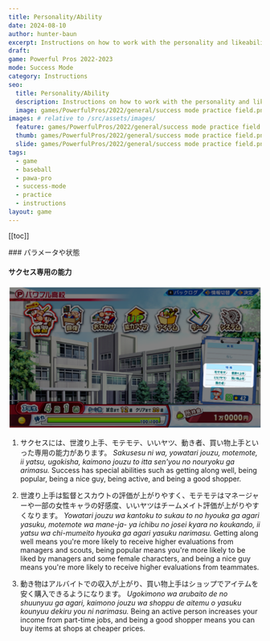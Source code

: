 ```yaml
---
title: Personality/Ability
date: 2024-08-10
author: hunter-baun
excerpt: Instructions on how to work with the personality and likeability system
draft: 
game: Powerful Pros 2022-2023
mode: Success Mode
category: Instructions
seo:
  title: Personality/Ability
  description: Instructions on how to work with the personality and likeability system
  image: games/PowerfulPros/2022/general/success mode practice field.png
images: # relative to /src/assets/images/
  feature: games/PowerfulPros/2022/general/success mode practice field.png
  thumb: games/PowerfulPros/2022/general/success mode practice field.png
  slide: games/PowerfulPros/2022/general/success mode practice field.png
tags:
  - game
  - baseball
  - pawa-pro
  - success-mode
  - practice
  - instructions
layout: game
---
```

[[toc]]
<article class="prose max-w-xl lg:max-w-4xl lg:prose-lg">
### パラメータや状態

#### サクセス専用の能力

![Main screen showing special traits](</assets/images/games/PowerfulPros/2022/Success Mode/Instructions/Success Mode/Parameters and Conditions/Personality-Ability/1.png>)

1. サクセスには、世渡り上手、モテモテ、いいヤツ、動き者、買い物上手といった専用の能力があります。
*Sakusesu ni wa, yowatari jouzu, motemote, ii yatsu, ugokisha, kaimono jouzu to itta sen'you no nouryoku ga arimasu.*
Success has special abilities such as getting along well, being popular, being a nice guy, being active, and being a good shopper.

2. 世渡り上手は監督とスカウトの評価が上がりやすく、モテモテはマネージャーや一部の女性キャラの好感度、いいヤツはチームメイト評価が上がりやすくなります。
*Yowatari jouzu wa kantoku to sukau to no hyouka ga agari yasuku, motemote wa mane-ja- ya ichibu no josei kyara no koukando, ii yatsu wa chi-mumeito hyouka ga agari yasuku narimasu.*
Getting along well means you're more likely to receive higher evaluations from managers and scouts, being popular means you're more likely to be liked by managers and some female characters, and being a nice guy means you're more likely to receive higher evaluations from teammates.

3. 動き物はアルバイトでの収入が上がり、買い物上手はショップでアイテムを安く購入できるようになります。
*Ugokimono wa arubaito de no shuunyuu ga agari, kaimono jouzu wa shoppu de aitemu o yasuku kounyuu dekiru you ni narimasu.*
Being an active person increases your income from part-time jobs, and being a good shopper means you can buy items at shops at cheaper prices.

</article>